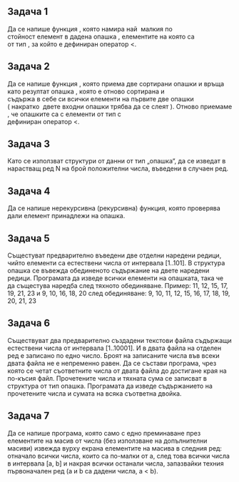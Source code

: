 ## Задача 1
Да   се   напише   функция ,  която   намира   най ­ малкия   по  
стойност   елемент   в   дадена   опашка ,  елементите   на   която   са  
от   тип ,  за   който   е   дефиниран   оператор  <.

## Задача 2
Да   се   напише   функция ,  която   приема   две   сортирани   опашки
и   връща   като   резултат   опашка ,  която   е   отново   сортирана   и  
съдържа   в   себе   си   всички   елементи   на   първите   две   опашки  
( накратко  ­  двете   входни   опашки   трябва   да   се   слеят ). 
Отново   приемаме ,  че   опашките   са   с   елементи   от   тип   с  
дефиниран   оператор  <.

## Задача 3
Като се използват структури от данни от тип „опашка“, да се изведат в нарастващ ред N на брой положителни числа, въведени в случаен ред.

## Задача 4
Да се напише нерекурсивна (рекурсивна) функция, която проверява дали елемент принадлежи на опашка.

## Задача 5
Същестуват предварително въведени две отделни наредени редици, чийто елементи са естествени числа от интервала [1..101].
В структура опашка се въвежда обединеното съдържание на двете наредени редици.
Програмата да изведе всички елементи на опашката, така че да същестува наредба след тяхното обединяване.
Пример: 11, 12, 15, 17, 19, 21, 23 и 9, 10, 16, 18, 20
след обединяване: 9, 10, 11, 12, 15, 16, 17, 18, 19, 20, 21, 23

## Задача 6
Съществуват два предварително създадени текстови файла съдържащи естествени числа от интервала [1..10001]. И в двата файла на отделен ред е записано по едно число.
Броят на записаните числа във всеки двата файла не е непременно равен.
Да се състави програма, чрез която се четат съответните числа от двата файла до достигане края на по-късия файл.
Прочетените числа и тяхната сума се записват в структура от тип опашка.
Програмата да изведе съдържанието на прочетените числа и сумата на всяка съответна двойка.

## Задача 7
Да се напише програма, която само с едно преминаване
през елементите на масив от числа (без използване на допълнителни
масиви) извежда вурху екрана елементите на масива в следния ред:
отначало всички числа, които са по-малки от a, след това всички числа
в интервала [a, b] и накрая всички останали числа, запазвайки техния
първоначален ред (a и b са дадени числа, a < b).